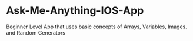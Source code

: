 # Ask-Me-Anything-IOS-App
Beginner Level App that uses basic concepts of Arrays, Variables, Images. and Random Generators 
